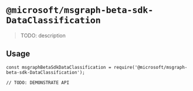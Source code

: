 # `@microsoft/msgraph-beta-sdk-DataClassification`

> TODO: description

## Usage

```
const msgraphBetaSdkDataClassification = require('@microsoft/msgraph-beta-sdk-DataClassification');

// TODO: DEMONSTRATE API
```
